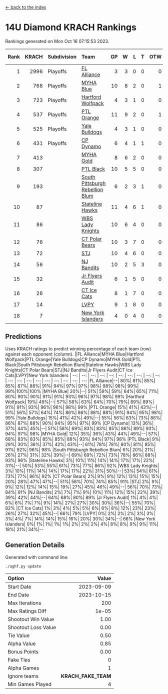 [<- back to the index](readme.md)
# 14U Diamond KRACH Rankings
Rankings generated on Mon Oct 16 07:15:53 2023.

Rank|KRACH|Subdivision|Team|GP|W|L|T|OTW|OTL|SoS|Exp Wins|Win Diff
---:|---:|:---|:---|---:|---:|---:|---:|---:|---:|---:|---:|---:
1|2996|Playoffs|[FL Alliance](https://gamesheetstats.com/seasons/3663/teams/156905/schedule)|3|3|0|0|0|0|121|3.8|-0.0
2|768|Playoffs|[MYHA Blue](https://gamesheetstats.com/seasons/3663/teams/140816/schedule)|10|8|2|0|1|0|221|8.8|-0.0
3|723|Playoffs|[Hartford Wolfpack](https://gamesheetstats.com/seasons/3663/teams/140814/schedule)|4|3|1|0|0|1|274|3.8|-0.0
4|537|Playoffs|[PTL Orange](https://gamesheetstats.com/seasons/3663/teams/140821/schedule)|11|9|2|0|1|0|152|9.9|0.0
5|525|Playoffs|[Yale Bulldogs](https://gamesheetstats.com/seasons/3663/teams/156906/schedule)|4|3|1|0|0|0|214|3.9|0.0
6|431|Playoffs|[CP Dynamo](https://gamesheetstats.com/seasons/3663/teams/140823/schedule)|6|4|1|1|0|0|200|5.3|-0.0
7|413||[MYHA Gold](https://gamesheetstats.com/seasons/3663/teams/140824/schedule)|8|6|2|0|0|0|202|6.9|0.0
8|307||[PTL Black](https://gamesheetstats.com/seasons/3663/teams/140815/schedule)|10|5|5|0|0|0|707|5.8|-0.0
9|193||[South Pittsburgh Rebellion Blum](https://gamesheetstats.com/seasons/3663/teams/140812/schedule)|6|2|3|1|0|0|405|3.3|-0.0
10|87||[Stateline Hawks](https://gamesheetstats.com/seasons/3663/teams/140813/schedule)|11|4|6|1|0|0|275|5.4|0.0
11|86||[WBS Lady Knights](https://gamesheetstats.com/seasons/3663/teams/140825/schedule)|10|6|4|0|0|0|339|6.9|0.0
12|76||[CT Polar Bears](https://gamesheetstats.com/seasons/3663/teams/140818/schedule)|10|3|7|0|0|0|511|3.8|-0.0
13|72||[STJ](https://gamesheetstats.com/seasons/3663/teams/140822/schedule)|10|4|6|0|0|0|228|4.9|0.0
14|56||[NJ Bandits](https://gamesheetstats.com/seasons/3663/teams/140811/schedule)|10|2|5|3|0|0|134|4.4|0.0
15|32||[Jr Flyers Audit](https://gamesheetstats.com/seasons/3663/teams/140819/schedule)|6|1|5|0|0|0|289|1.9|0.0
16|26||[CT Ice Cats](https://gamesheetstats.com/seasons/3663/teams/140826/schedule)|8|1|7|0|0|1|297|1.9|0.0
17|14||[LVPY](https://gamesheetstats.com/seasons/3663/teams/140820/schedule)|9|1|8|0|0|0|196|1.9|0.0
18|7||[New York Islanders](https://gamesheetstats.com/seasons/3663/teams/140832/schedule)|4|0|4|0|0|0|123|0.9|0.0

## Predictions
Uses KRACH ratings to predict winning percentage of each team (row) against each opponent (column).
||FL Alliance|MYHA Blue|Hartford Wolfpack|PTL Orange|Yale Bulldogs|CP Dynamo|MYHA Gold|PTL Black|South Pittsburgh Rebellion Blum|Stateline Hawks|WBS Lady Knights|CT Polar Bears|STJ|NJ Bandits|Jr Flyers Audit|CT Ice Cats|LVPY|New York Islanders
| --: | --: | --: | --: | --: | --: | --: | --: | --: | --: | --: | --: | --: | --: | --: | --: | --: | --: | --: 
|FL Alliance|--| 80%| 81%| 85%| 85%| 87%| 88%| 91%| 94%| 97%| 97%| 98%| 98%| 98%| 99%| 99%|100%|100%
|MYHA Blue| 20%|--| 51%| 59%| 59%| 64%| 65%| 71%| 80%| 90%| 90%| 91%| 91%| 93%| 96%| 97%| 98%| 99%
|Hartford Wolfpack| 19%| 49%|--| 57%| 58%| 63%| 64%| 70%| 79%| 89%| 89%| 91%| 91%| 93%| 96%| 96%| 98%| 99%
|PTL Orange| 15%| 41%| 43%|--| 51%| 56%| 57%| 64%| 74%| 86%| 86%| 88%| 88%| 91%| 94%| 95%| 98%| 99%
|Yale Bulldogs| 15%| 41%| 42%| 49%|--| 55%| 56%| 63%| 73%| 86%| 86%| 87%| 88%| 90%| 94%| 95%| 97%| 99%
|CP Dynamo| 13%| 36%| 37%| 44%| 45%|--| 51%| 58%| 69%| 83%| 83%| 85%| 86%| 89%| 93%| 94%| 97%| 98%
|MYHA Gold| 12%| 35%| 36%| 43%| 44%| 49%|--| 57%| 68%| 83%| 83%| 85%| 85%| 88%| 93%| 94%| 97%| 98%
|PTL Black|  9%| 29%| 30%| 36%| 37%| 42%| 43%|--| 61%| 78%| 78%| 80%| 81%| 85%| 91%| 92%| 96%| 98%
|South Pittsburgh Rebellion Blum|  6%| 20%| 21%| 26%| 27%| 31%| 32%| 39%|--| 69%| 69%| 72%| 73%| 78%| 86%| 88%| 93%| 96%
|Stateline Hawks|  3%| 10%| 11%| 14%| 14%| 17%| 17%| 22%| 31%|--| 50%| 53%| 55%| 61%| 73%| 77%| 86%| 92%
|WBS Lady Knights|  3%| 10%| 11%| 14%| 14%| 17%| 17%| 22%| 31%| 50%|--| 53%| 54%| 61%| 73%| 77%| 86%| 92%
|CT Polar Bears|  2%|  9%|  9%| 12%| 13%| 15%| 15%| 20%| 28%| 47%| 47%|--| 51%| 58%| 70%| 74%| 85%| 91%
|STJ|  2%|  9%|  9%| 12%| 12%| 14%| 15%| 19%| 27%| 45%| 46%| 49%|--| 56%| 70%| 73%| 84%| 91%
|NJ Bandits|  2%|  7%|  7%|  9%| 10%| 11%| 12%| 15%| 22%| 39%| 39%| 42%| 44%|--| 64%| 68%| 80%| 89%
|Jr Flyers Audit|  1%|  4%|  4%|  6%|  6%|  7%|  7%|  9%| 14%| 27%| 27%| 30%| 30%| 36%|--| 55%| 70%| 82%
|CT Ice Cats|  1%|  3%|  4%|  5%|  5%|  6%|  6%|  8%| 12%| 23%| 23%| 26%| 27%| 32%| 45%|--| 66%| 79%
|LVPY|  0%|  2%|  2%|  2%|  3%|  3%|  3%|  4%|  7%| 14%| 14%| 15%| 16%| 20%| 30%| 34%|--| 66%
|New York Islanders|  0%|  1%|  1%|  1%|  1%|  2%|  2%|  2%|  4%|  8%|  8%|  9%|  9%| 11%| 18%| 21%| 34%|--

## Generation Details

Generated with command line:
```
./aghf.py update
```

| Option | Value |
| :----- | ----: |
| Start Date | 2023-09-09 |
| End Date | 2023-10-15 |
| Max Iterations | 200 |
| Max Ratings Diff | 1e-05 |
| Shootout Win Value | 1.00 |
| Shootout Loss Value | 0.00 |
| Tie Value | 0.50 |
| Alpha Value | 0.85 |
| Bonus Points | 0.00 |
| Fake Ties | 0 |
| Alpha Games | 1 |
| Ignore teams | __KRACH_FAKE_TEAM__ |
| Min Games Played | 4 |

